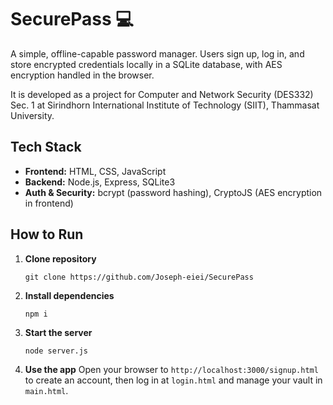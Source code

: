 # SecurePass 💻 

A simple, offline-capable password manager. Users sign up, log in, and store encrypted credentials locally in a SQLite database, with AES encryption handled in the browser.

It is developed as a project for Computer and Network Security (DES332) Sec. 1 at Sirindhorn International Institute of Technology (SIIT), Thammasat University.

## Tech Stack
- **Frontend:** HTML, CSS, JavaScript
- **Backend:** Node.js, Express, SQLite3
- **Auth & Security:** bcrypt (password hashing), CryptoJS (AES encryption in frontend)

## How to Run
1. **Clone repository**
    ```
    git clone https://github.com/Joseph-eiei/SecurePass
    ```
2. **Install dependencies**
   ```
   npm i
   ```
3. **Start the server**
   ```
   node server.js
   ```
4. **Use the app**
   Open your browser to `http://localhost:3000/signup.html` to create an account, then log in at `login.html` and manage your vault in `main.html`.
